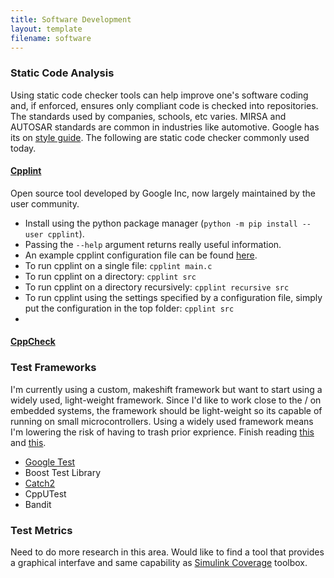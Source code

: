 ```yaml
---
title: Software Development
layout: template
filename: software
--- 
```

### Static Code Analysis
Using static code checker tools can help improve one's software coding and, if enforced, ensures only compliant code is checked into repositories.  The standards used by companies, schools, etc varies.  MIRSA and AUTOSAR standards are common in industries like automotive.  Google has its on [style guide](https://github.com/google/styleguide).  The following are static code checker commonly used today.

#### [Cpplint](https://github.com/cpplint/cpplint)
Open source tool developed by Google Inc, now largely maintained by the user community.

*   Install using the python package manager (`python -m pip install --user cpplint`).
*   Passing the `--help` argument returns really useful information.
*   An example cpplint configuration file can be found [here](https://github.com/malburgj/malburgj.github.io).
*   To run cpplint on a single file: `cpplint main.c`
*   To run cpplint on a directory: `cpplint src`
*   To run cpplint on a directory recursively: `cpplint recursive src`
*   To run cpplint using the settings specified by a configuration file, simply put the configuration in the top folder: `cpplint src`
*  

#### [CppCheck](https://github.com/danmar/cppcheck)


### Test Frameworks
I'm currently using a custom, makeshift framework but want to start using a widely used, light-weight framework.  Since I'd like to work close to the / on embedded systems, the framework should be light-weight so its capable of running on small microcontrollers.  Using a widely used framework means I'm lowering the risk of having to trash prior exprience.   Finish reading [this](https://interrupt.memfault.com/blog/unit-testing-basics) and [this](https://testing.googleblog.com/2014/07/measuring-coverage-at-google.html).
*   [Google Test](https://github.com/google/googletest)
*   Boost Test Library
*   [Catch2](https://github.com/catchorg/Catch2)
*   CppUTest
*   Bandit

### Test Metrics
Need to do more research in this area.  Would like to find a tool that provides a graphical interfave and same capability as [Simulink Coverage](https://www.mathworks.com/products/simulink-coverage.html) toolbox.